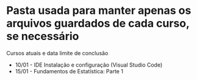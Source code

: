 # Pasta usada para manter apenas os arquivos guardados de cada curso, se necessário
Cursos atuais e data limite de conclusão
- 10/01 - IDE Instalação e configuração (Visual Studio Code)
- 15/01 - Fundamentos de Estatística: Parte 1
